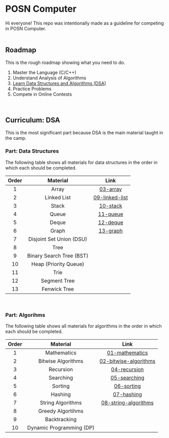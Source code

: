 # POSN Computer

Hi everyone! This repo was intentionally made as a guideline for competing in POSN Computer.
<br><br>

## Roadmap

This is the rough roadmap showing what you need to do.

1. Master the Language (C/C++)
2. Understand Analysis of Algorithms
3. [Learn Data Structures and Algorithms (DSA)](#curriculum-dsa)
4. Practice Problems
5. Compete in Online Contests
<br>

## Curriculum: DSA

This is the most significant part because DSA is the main material taught in the camp.

### Part: Data Structures

The following table shows all materials for data structures in the order in which each should be completed.

| Order | Material | Link |
|:---:|:---:|:---:|
| 1 | Array | [03-array](materials/03-array/) |
| 2 | Linked List | [09-linked-list](materials/09-linked-list/) |
| 3 | Stack | [10-stack](materials/10-stack/) |
| 4 | Queue | [11-queue](materials/11-queue/) |
| 5 | Deque | [12-deque](materials/12-deque/) |
| 6 | Graph | [13-graph](materials/13-graph/) |
| 7 | Disjoint Set Union (DSU) | |
| 8 | Tree | |
| 9 | Binary Search Tree (BST) | |
| 10 | Heap (Priority Queue) | |
| 11 | Trie | |
| 12 | Segment Tree | |
| 13 | Fenwick Tree | |
<br>

### Part: Algorihms

The following table shows all materials for algorithms in the order in which each should be completed.

| Order | Material | Link |
|:---:|:---:|:---:|
| 1 | Mathematics | [01-mathematics](materials/01-mathematics/) |
| 2 | Bitwise Algorithms | [02-bitwise-algorithms](materials/02-bitwise-algorithms/) |
| 3 | Recursion | [04-recursion](materials/04-recursion/) |
| 4 | Searching | [05-searching](materials/05-searching/) |
| 5 | Sorting | [06-sorting](materials/06-sorting/) |
| 6 | Hashing | [07-hashing](materials/07-hashing/) |
| 7 | String Algorithms | [08-string-algorithms](materials/08-string-algorithms/) |
| 8 | Greedy Algortihms | |
| 9 | Backtracking | |
| 10 | Dynamic Programming (DP) | |

